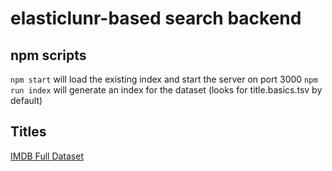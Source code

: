 # elasticlunr-based search backend

## npm scripts
`npm start` will load the existing index and start the server on port 3000
`npm run index` will generate an index for the dataset (looks for title.basics.tsv by default)

## Titles
[IMDB Full Dataset](https://datasets.imdbws.com/title.basics.tsv.gz)
